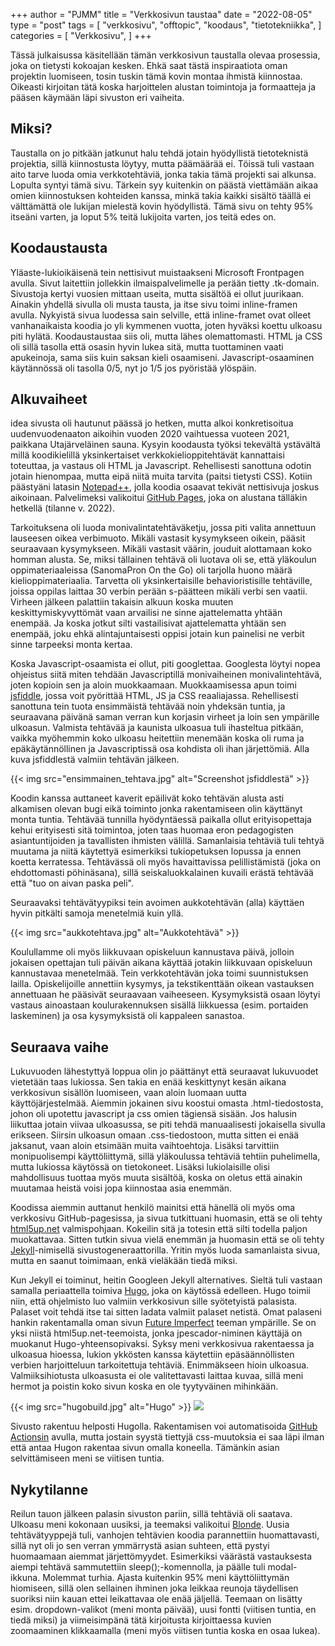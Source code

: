 +++
author = "PJMM"
title = "Verkkosivun taustaa"
date = "2022-08-05"
type = "post"
tags = [
    "verkkosivu",
    "offtopic",
    "koodaus",
    "tietotekniikka",
    ]
categories = [
    "Verkkosivu",
]
+++

Tässä julkaisussa käsitellään tämän verkkosivun taustalla olevaa prosessia, joka on tietysti kokoajan kesken. Ehkä saat tästä inspiraatiota oman projektin luomiseen, tosin tuskin tämä kovin montaa ihmistä kiinnostaa. Oikeasti kirjoitan tätä koska harjoittelen alustan toimintoja ja formaatteja ja pääsen käymään läpi sivuston eri vaiheita.

## Miksi?

Taustalla on jo pitkään jatkunut halu tehdä jotain hyödyllistä tietoteknistä projektia, sillä kiinnostusta löytyy, mutta päämäärää ei. Töissä tuli vastaan aito tarve luoda omia verkkotehtäviä, jonka takia tämä projekti sai alkunsa. Lopulta syntyi tämä sivu. Tärkein syy kuitenkin on päästä viettämään aikaa omien kiinnostuksen kohteiden kanssa, minkä takia kaikki sisältö täällä ei välttämättä ole lukijan mielestä kovin hyödyllistä. Tämä sivu on tehty 95% itseäni varten, ja loput 5% teitä lukijoita varten, jos teitä edes on.

## Koodaustausta

Yläaste-lukioikäisenä tein nettisivut muistaakseni Microsoft Frontpagen avulla. Sivut laitettiin jollekkin ilmaispalvelimelle ja perään tietty .tk-domain. Sivustoja kertyi vuosien mittaan useita, mutta sisältöä ei ollut juurikaan. Ainakin yhdellä sivulla oli musta tausta, ja itse sivu toimi inline-framen avulla. Nykyistä sivua luodessa sain selville, että inline-framet ovat olleet vanhanaikaista koodia jo yli kymmenen vuotta, joten hyväksi koettu ulkoasu piti hylätä. Koodaustaustaa siis oli, mutta lähes olemattomasti. HTML ja CSS oli sillä tasolla että osasin hyvin lukea sitä, mutta tuottaminen vaati apukeinoja, sama siis kuin saksan kieli osaamiseni. Javascript-osaaminen käytännössä oli tasolla 0/5, nyt jo 1/5 jos pyöristää ylöspäin.

## Alkuvaiheet

idea sivusta oli hautunut päässä jo hetken, mutta alkoi konkretisoitua uudenvuodenaaton aikoihin vuoden 2020 vaihtuessa vuoteen 2021, paikkana Utajärveläinen sauna. Kysyin koodausta työksi tekevältä ystävältä millä koodikielillä yksinkertaiset verkkokielioppitehtävät kannattaisi toteuttaa, ja vastaus oli HTML ja Javascript. Rehellisesti sanottuna odotin jotain hienompaa, mutta eipä niitä muita tarvita (paitsi tietysti CSS). Kotiin päästyäni latasin [Notepad++](https://notepad-plus-plus.org/), jolla koodia osaavat tekivät nettisivuja joskus aikoinaan. Palvelimeksi valikoitui [GitHub Pages](https://pages.github.com/), joka on alustana tälläkin hetkellä (tilanne v. 2022). 

Tarkoituksena oli luoda monivalintatehtäväketju, jossa piti valita annettuun lauseesen oikea verbimuoto. Mikäli vastasit kysymykseen oikein, pääsit seuraavaan kysymykseen. Mikäli vastasit väärin, jouduit alottamaan koko homman alusta. Se, miksi tällainen tehtävä oli luotava oli se, että yläkoulun oppimateriaaleissa (SanomaPron On the Go) oli tarjolla huono määrä kielioppimateriaalia. Tarvetta oli yksinkertaisille behavioristisille tehtäville, joissa oppilas laittaa 30 verbin perään s-päätteen mikäli verbi sen vaatii. Virheen jälkeen palattiin takaisin alkuun koska muuten keskittymiskyvyttömät vaan arvailisi ne sinne ajattelematta yhtään enempää. Ja koska jotkut silti vastailisivat ajattelematta yhtään sen enempää, joku ehkä alintajuntaisesti oppisi jotain kun painelisi ne verbit sinne tarpeeksi monta kertaa. 

Koska Javascript-osaamista ei ollut, piti googlettaa. Googlesta löytyi nopea ohjeistus siitä miten tehdään Javascriptillä monivaiheinen monivalintehtävä, joten kopioin sen ja aloin muokkaamaan. Muokkaamisessa apun toimi [jsfiddle](https://jsfiddle.net/), jossa voit pyörittää HTML, JS ja CSS reaaliajassa. Rehellisesti sanottuna tein tuota ensimmäistä tehtävää noin yhdeksän tuntia, ja seuraavana päivänä saman verran kun korjasin virheet ja loin sen ympärille ulkoasun. Valmista tehtävää ja kaunista ulkoasua tuli ihasteltua pitkään, vaikka myöhemmin koko ulkoasu heitettiin menemään koska oli ruma ja epäkäytännöllinen ja Javascriptissä osa kohdista oli ihan järjettömiä. Alla kuva jsfiddlestä valmiin tehtävän jälkeen.

{{< img src="ensimmainen_tehtava.jpg" alt="Screenshot jsfiddlestä" >}}

Koodin kanssa auttaneet kaverit epäilivät koko tehtävän alusta asti alkamisen olevan bugi eikä toiminto jonka rakentamiseen olin käyttänyt monta tuntia. Tehtävää tunnilla hyödyntäessä paikalla ollut erityisopettaja kehui erityisesti sitä toimintoa, joten taas huomaa eron pedagogisten asiantuntijoiden ja tavallisten ihmisten välillä. Samanlaisia tehtäviä tuli tehtyä muutama ja niitä käytettyä esimerkiksi tukiopetuksen lopussa ja ennen koetta kerratessa. Tehtävässä oli myös havaittavissa pelillistämistä (joka on ehdottomasti pöhinäsana), sillä seiskaluokkalainen kuvaili erästä tehtävää että "tuo on aivan paska peli". 

Seuraavaksi tehtävätyypiksi tein avoimen aukkotehtävän (alla) käyttäen hyvin pitkälti samoja menetelmiä kuin yllä.

{{< img src="aukkotehtava.jpg" alt="Aukkotehtävä" >}}

Koulullamme oli myös liikkuvaan opiskeluun kannustava päivä, jolloin jokaisen opettajan tuli päivän aikana käyttää jotakin liikkuvaan opiskeluun kannustavaa menetelmää. Tein verkkotehtävän joka toimi suunnistuksen lailla. Opiskelijoille annettiin kysymys, ja tekstikenttään oikean vastauksen annettuaan he pääsivät seuraavaan vaiheeseen. Kysymyksistä osaan löytyi vastaus ainoastaan koulurakennuksen sisällä liikkuessa (esim. portaiden laskeminen) ja osa kysymyksistä oli kappaleen sanastoa.

## Seuraava vaihe

Lukuvuoden lähestyttyä loppua olin jo päättänyt että seuraavat lukuvuodet vietetään taas lukiossa. Sen takia en enää keskittynyt kesän aikana verkkosivun sisällön luomiseen, vaan aloin luomaan uutta käyttöjärjestelmää. Aiemmin jokainen sivu koostui omasta .html-tiedostosta, johon oli upotettu javascript ja css omien tägiensä sisään. Jos halusin liikuttaa jotain viivaa ulkoasussa, se piti tehdä manuaalisesti jokaisella sivulla erikseen. Siirsin ulkoasun omaan .css-tiedostoon, mutta sitten ei enää jaksanut, vaan aloin etsimään muita vaihtoehtoja. Lisäksi tarvittiin monipuolisempi käyttöliittymä, sillä yläkoulussa tehtäviä tehtiin puhelimella, mutta lukiossa käytössä on tietokoneet. Lisäksi lukiolaisille olisi mahdollisuus tuottaa myös muuta sisältöä, koska on oletus että ainakin muutamaa heistä voisi jopa kiinnostaa asia enemmän. 

Koodissa aiemmin auttanut henkilö mainitsi että hänellä oli myös oma verkkosivu GitHub-pagesissa, ja sivua tutkittuani huomasin, että se oli tehty [html5up.net](https://html5up.net/) valmispohjaan. Kokeilin sitä ja totesin että silti todella paljon muokattavaa. Sitten tutkin sivua vielä enemmän ja huomasin että se oli tehty [Jekyll](https://jekyllrb.com/)-nimisellä sivustogeneraattorilla. Yritin myös luoda samanlaista sivua, mutta en saanut toimimaan, enkä vieläkään tiedä miksi.

Kun Jekyll ei toiminut, heitin Googleen Jekyll alternatives. Sieltä tuli vastaan samalla periaattella toimiva [Hugo](https://gohugo.io/), joka on käytössä edelleen. Hugo toimii niin, että ohjelmisto luo valmiin verkkosivun sille syötetyistä palasista. Palaset voit tehdä itse tai sitten ladata valmiit palaset netistä. Omat palaseni hankin rakentamalla oman sivun [Future Imperfect](https://github.com/jpescador/hugo-future-imperfect) teeman ympärille. Se on yksi niistä html5up.net-teemoista, jonka jpescador-niminen käyttäjä on muokanut Hugo-yhteensopivaksi. Syksy meni verkkosivua rakentaessa ja ulkoasua hioessa, lukion ykkösten kanssa käytettiin epäsäännöllisten verbien harjoitteluun tarkoitettuja tehtäviä. Enimmäkseen hioin ulkoasua. Valmiiksihiotusta ulkoasusta ei ole valitettavasti laittaa kuvaa, sillä meni hermot ja poistin koko sivun koska en ole tyytyväinen mihinkään.

{{< img src="hugobuild.jpg" alt="Hugo" >}}
![](/hugobuild.jpg)

Sivusto rakentuu helposti Hugolla. Rakentamisen voi automatisoida [GitHub Actionsin](https://github.com/features/actions) avulla, mutta jostain syystä tiettyjä css-muutoksia ei saa läpi ilman että antaa Hugon rakentaa sivun omalla koneella. Tämänkin asian selvittämiseen meni se viitisen tuntia. 


## Nykytilanne

Reilun tauon jälkeen palasin sivuston pariin, sillä tehtäviä oli saatava. Ulkoasu meni kokonaan uusiksi, ja teemaksi valikoitui [Blonde](https://github.com/opera7133/Blonde). Uusia tehtävätyyppejä tuli, vanhojen tehtävien koodia parannettiin huomattavasti, sillä nyt oli jo sen verran ymmärrystä asian suhteen, että pystyi huomaamaan aiemmat järjettömyydet. Esimerkiksi väärästä vastauksesta aiempi tehtävä sammutettiin sleep();-komennolla, ja päälle tuli modal-ikkuna. Molemmat turhia. Ajasta kuitenkin 95% meni käyttöliittymän hiomiseen, sillä olen sellainen ihminen joka leikkaa reunoja täydellisen suoriksi niin kauan ettei leikattavaa ole enää jäljellä. Teemaan on lisätty esim. dropdown-valikot (meni monta päivää), uusi fontti (viitisen tuntia, en tiedä miksi) ja viimeisimpänä tätä kirjoitusta kirjoittaessa kuvien zoomaaminen klikkaamalla (meni myös viitisen tuntia koska en osaa lukea). 
